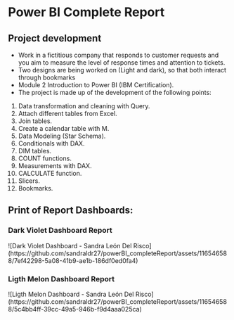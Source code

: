 <h1>Power BI Complete Report</h1>

<h2>Project development</h2>

<ul>
  <li>Work in a fictitious company that responds to customer requests and you aim to measure the level of response times and attention to tickets. </li>
  <li>Two designs are being worked on (Light and dark), so that both interact through bookmarks</li>
  <li>Module 2 Introduction to Power BI (IBM Certification).</li>
  <li>The project is made up of the development of the following points:</li>
</ul>
  
<ol>
  <li>Data transformation and cleaning with Query.</li>
  <li>Attach different tables from Excel.</li>
  <li>Join tables.</li>
  <li>Create a calendar table with M.</li>
  <li>Data Modeling (Star Schema).</li>
  <li>Conditionals with DAX.</li>
  <li>DIM tables.</li>
  <li>COUNT functions.</li>
  <li>Measurements with DAX.</li>
  <li>CALCULATE function.</li>
  <li>Slicers.</li>
  <li>Bookmarks.</li>
</ol>

<h2>Print of Report Dashboards:</h2>

<h3>Dark Violet Dashboard Report</h3>
![Dark Violet Dashboard - Sandra León Del Risco](https://github.com/sandraldr27/powerBI_completeReport/assets/116546588/7ef42298-5a08-41b9-ae1b-186df0ed0fa4)

<h3>Ligth Melon Dashboard Report</h3>
![Ligth Melon Dashboard - Sandra León Del Risco](https://github.com/sandraldr27/powerBI_completeReport/assets/116546588/5c4bb4ff-39cc-49a5-946b-f9d4aaa025ca)
